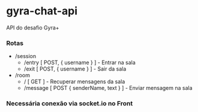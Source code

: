 # gyra-chat-api
API do desafio Gyra+

### Rotas                
+ /session
    + /entry [ POST, { username } ] - Entrar na sala
    + /exit [ POST, { username } ] - Sair da sala
+ /room
    * / [ GET ] - Recuperar mensagens da sala
    * /message [ POST { senderName, text } ] - Enviar mensagem na sala
    
### Necessária conexão via socket.io no Front
